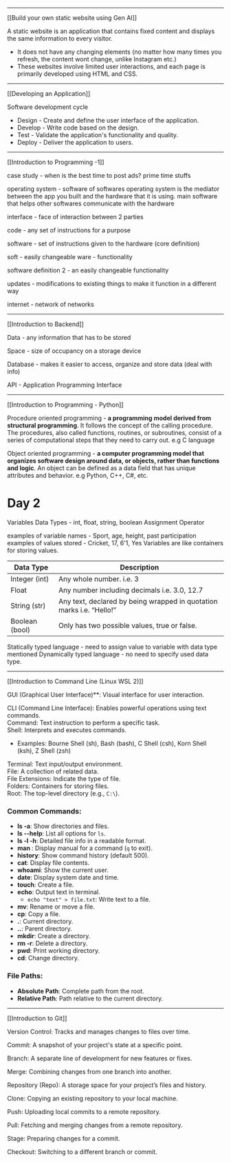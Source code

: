 
---

[[Build your own static website using Gen AI]]

A static website is an application that contains fixed content and displays the same information to every visitor. 
 - It does not have any changing elements (no matter how many times you refresh, the content wont change, unlike Instagram etc.)
 - These websites involve limited user interactions, and each page is primarily developed using HTML and CSS.

---

[[Developing an Application]]

Software development cycle
- Design - Create and define the user interface of the application.
- Develop - Write code based on the design.
- Test - Validate the application's functionality and quality.
- Deploy - Deliver the application to users.

---

[[Introduction to Programming -1]]

case study - when is the best time to post ads? prime time stuffs

operating system - software of softwares
operating system is the mediator between the app you built and the hardware that it is using. main software that helps other softwares communicate with the hardware

interface - face of interaction between 2 parties

code - any set of instructions for a purpose

software - set of instructions given to the hardware (core definition)

soft - easily changeable
ware - functionality

software definition 2 - an easily changeable functionality

updates - modifications to existing things to make it function in a different way

internet - network of networks

---

[[Introduction to Backend]]

Data - any information that has to be stored

Space - size of occupancy on a storage device

Database - makes it easier to access, organize and store data (deal with info)

API - Application Programming Interface

---

[[Introduction to Programming - Python]]

Procedure oriented programming - **a programming model derived from structural programming**. It follows the concept of the calling procedure. The procedures, also called functions, routines, or subroutines, consist of a series of computational steps that they need to carry out. e.g C language

Object oriented programming - **a computer programming model that organizes software design around data, or objects, rather than functions and logic**. An object can be defined as a data field that has unique attributes and behavior. e.g Python, C++, C#, etc.

# Day 2

Variables
Data Types - int, float, string, boolean
Assignment Operator

examples of variable names - Sport, age, height, past participation
examples of values stored -     Cricket, 17, 6'1, Yes
Variables are like containers for storing values.

| Data Type      | Description                                                          |
| -------------- | -------------------------------------------------------------------- |
| Integer (int)  | Any whole number. i.e. 3                                             |
| Float          | Any number including decimals i.e. 3.0, 12.7                         |
| String (str)   | Any text, declared by being wrapped in quotation marks i.e. “Hello!” |
| Boolean (bool) | Only has two possible values, true or false.                         |

Statically typed language - need to assign value to variable with data type mentioned
Dynamically typed language - no need to specify used data type.

---

[[Introduction to Command Line (Linux WSL 2)]]

GUI (Graphical User Interface)**: Visual interface for user interaction.  

CLI (Command Line Interface): Enables powerful operations using text commands.  
Command: Text instruction to perform a specific task.  
Shell: Interprets and executes commands.  
- Examples: Bourne Shell (sh), Bash (bash), C Shell (csh), Korn Shell (ksh), Z Shell (zsh)

Terminal: Text input/output environment.  
File: A collection of related data.  
File Extensions: Indicate the type of file.  
Folders: Containers for storing files.  
Root: The top-level directory (e.g., `C:\`).

### Common Commands:
- **ls -a**: Show directories and files.
- **ls --help**: List all options for `ls`.
- **ls -l -h**: Detailed file info in a readable format.
- **man <command>**: Display manual for a command (`q` to exit).
- **history**: Show command history (default 500).
- **cat**: Display file contents.
- **whoami**: Show the current user.
- **date**: Display system date and time.
- **touch**: Create a file.
- **echo**: Output text in terminal.
  - `echo "text" > file.txt`: Write text to a file.
- **mv**: Rename or move a file.
- **cp**: Copy a file.
- **.**: Current directory.
- **..**: Parent directory.
- **mkdir**: Create a directory.
- **rm -r**: Delete a directory.
- **pwd**: Print working directory.
- **cd**: Change directory.

### File Paths:
- **Absolute Path**: Complete path from the root.
- **Relative Path**: Path relative to the current directory.

---

[[Introduction to Git]]

Version Control: Tracks and manages changes to files over time.

Commit: A snapshot of your project's state at a specific point.

Branch: A separate line of development for new features or fixes.

Merge: Combining changes from one branch into another.

Repository (Repo): A storage space for your project’s files and history.

Clone: Copying an existing repository to your local machine.

Push: Uploading local commits to a remote repository.

Pull: Fetching and merging changes from a remote repository.

Stage: Preparing changes for a commit.

Checkout: Switching to a different branch or commit.